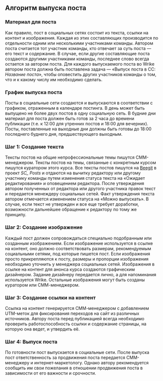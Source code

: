 ## Алгоритм выпуска поста

### Материал для поста

Как правило, пост в социальных сетях состоит из текста, ссылки на контент и изображения. Каждая из этих составляющих производится по отдельности одним или несколькими участниками команды. Автором поста считается тот участник команды, кто отвечает за суть поста — его текст и содержание. В случае, если другие составляющие поста создаются другими участниками команды, последнее слово всегда остается за автором поста. Для каждого выпускаемого поста во Wrike автором поста должна быть поставлена задача — «Выпуск поста в CC: *Название поста*», чтобы оповестить других участников команды о том, что и к какому числу им необходимо сделать.

### График выпуска поста

Посты в социальные сети создаются и выпускаются в соответствии с графиком, отраженным в календаре постинга. В день может быть выпущено не более двух постов в одну социальную сеть. В будние дни материал для поста должен быть готов за 2 часа до времени публикации (т.е. к 12:00 для утренних постов и 18:00 для вечерних). Посты, поставленные на выходные дни должны быть готовы до 18:00 последнего буднего дня, предшествующего выходным.

### Шаг 1: Создание текста

Тексты постов на общие непрофессиональные темы пишутся СММ-менеджером. Тексты постов на темы, связанные с конкретным курсом пишутся куратором этого курса. Все тексты постов пишутся на [Beegit](https://beegit.com) в проект *SC\_ Posts* и отдаются на вычитку редактору или другому участнику команды путем изменения статуса текста на «Ожидает редактирования» и оповещением редактора. После утверждения автором полученных от редактора или другого участника правок текст и передается менеждеру социальных сетей. Факт утверждения текста автором отмечается изменением статуса на «Можно выпускать». В случае, если текст не утвержден и все еще требует доработки, возможности дальнейшее обращение к редактору по тому же принципу.

### Шаг 2: Создание изображение

Каждый пост должен сопровождаться специально подобранным или созданным изображением. Если изображение используется в ссылке на контент, оно должно соответствовать размерам, рекомендуемым социальными сетями, под которые пишется пост. Если изображения просто прикрепляются к посту, размеры и пропорции изображения необходимо уточнить у менеджера социальных сетей. Изображения в ссылке на контент для анонса курса создаются графическим дизайнером. Задание дизайнеру передается лично, а для напоминания используется Wrike. Остальные изображения могут быть созданы куратором или СММ-менеджером.

### Шаг 3: Создание ссылки на контент

Ссылка на контент генерируется СММ-менеджером с добавлением UTM-меток для фиксирования переходов на сайт из различных источников. Автору поста перед публикацией всегда необходимо проверить работоспособность ссылки и содержание страницы, на которую она ведет, и утвердить её.

### Шаг 4: Выпуск поста

По готовности пост выпускается в социальные сети. После выпуска пост ответственность за продвижения поста передается СММ-менеджеру и интернет-маркетологу. Однако автору рекомендуется сообщить им свои пожелания в отношении продвижения поста в зависимости от его важности и срочности.
